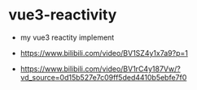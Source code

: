 # vue3-reactivity

- my vue3 reactity implement

- https://www.bilibili.com/video/BV1SZ4y1x7a9?p=1
- https://www.bilibili.com/video/BV1rC4y187Vw/?vd_source=0d15b527e7c09ff5ded4410b5ebfe7f0
